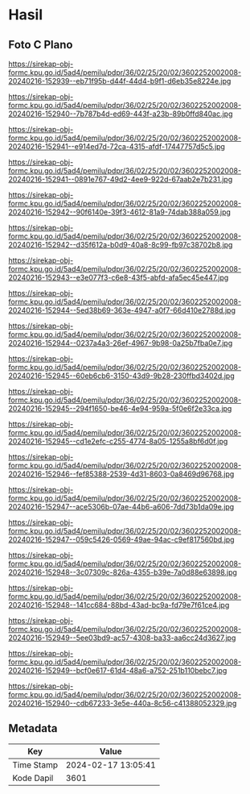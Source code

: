 # Hasil

## Foto C Plano

https://sirekap-obj-formc.kpu.go.id/5ad4/pemilu/pdpr/36/02/25/20/02/3602252002008-20240216-152939--eb71f95b-d44f-44d4-b9f1-d6eb35e8224e.jpg

https://sirekap-obj-formc.kpu.go.id/5ad4/pemilu/pdpr/36/02/25/20/02/3602252002008-20240216-152940--7b787b4d-ed69-443f-a23b-89b0ffd840ac.jpg

https://sirekap-obj-formc.kpu.go.id/5ad4/pemilu/pdpr/36/02/25/20/02/3602252002008-20240216-152941--e914ed7d-72ca-4315-afdf-17447757d5c5.jpg

https://sirekap-obj-formc.kpu.go.id/5ad4/pemilu/pdpr/36/02/25/20/02/3602252002008-20240216-152941--0891e767-49d2-4ee9-922d-67aab2e7b231.jpg

https://sirekap-obj-formc.kpu.go.id/5ad4/pemilu/pdpr/36/02/25/20/02/3602252002008-20240216-152942--90f6140e-39f3-4612-81a9-74dab388a059.jpg

https://sirekap-obj-formc.kpu.go.id/5ad4/pemilu/pdpr/36/02/25/20/02/3602252002008-20240216-152942--d35f612a-b0d9-40a8-8c99-fb97c38702b8.jpg

https://sirekap-obj-formc.kpu.go.id/5ad4/pemilu/pdpr/36/02/25/20/02/3602252002008-20240216-152943--e3e077f3-c6e8-43f5-abfd-afa5ec45e447.jpg

https://sirekap-obj-formc.kpu.go.id/5ad4/pemilu/pdpr/36/02/25/20/02/3602252002008-20240216-152944--5ed38b69-363e-4947-a0f7-66d410e2788d.jpg

https://sirekap-obj-formc.kpu.go.id/5ad4/pemilu/pdpr/36/02/25/20/02/3602252002008-20240216-152944--0237a4a3-26ef-4967-9b98-0a25b7fba0e7.jpg

https://sirekap-obj-formc.kpu.go.id/5ad4/pemilu/pdpr/36/02/25/20/02/3602252002008-20240216-152945--60eb6cb6-3150-43d9-9b28-230ffbd3402d.jpg

https://sirekap-obj-formc.kpu.go.id/5ad4/pemilu/pdpr/36/02/25/20/02/3602252002008-20240216-152945--294f1650-be46-4e94-959a-5f0e6f2e33ca.jpg

https://sirekap-obj-formc.kpu.go.id/5ad4/pemilu/pdpr/36/02/25/20/02/3602252002008-20240216-152945--cd1e2efc-c255-4774-8a05-1255a8bf6d0f.jpg

https://sirekap-obj-formc.kpu.go.id/5ad4/pemilu/pdpr/36/02/25/20/02/3602252002008-20240216-152946--fef85388-2539-4d31-8603-0a8469d96768.jpg

https://sirekap-obj-formc.kpu.go.id/5ad4/pemilu/pdpr/36/02/25/20/02/3602252002008-20240216-152947--ace5306b-07ae-44b6-a606-7dd73b1da09e.jpg

https://sirekap-obj-formc.kpu.go.id/5ad4/pemilu/pdpr/36/02/25/20/02/3602252002008-20240216-152947--059c5426-0569-49ae-94ac-c9ef817560bd.jpg

https://sirekap-obj-formc.kpu.go.id/5ad4/pemilu/pdpr/36/02/25/20/02/3602252002008-20240216-152948--3c07309c-826a-4355-b39e-7a0d88e63898.jpg

https://sirekap-obj-formc.kpu.go.id/5ad4/pemilu/pdpr/36/02/25/20/02/3602252002008-20240216-152948--141cc684-88bd-43ad-bc9a-fd79e7f61ce4.jpg

https://sirekap-obj-formc.kpu.go.id/5ad4/pemilu/pdpr/36/02/25/20/02/3602252002008-20240216-152949--5ee03bd9-ac57-4308-ba33-aa6cc24d3627.jpg

https://sirekap-obj-formc.kpu.go.id/5ad4/pemilu/pdpr/36/02/25/20/02/3602252002008-20240216-152949--bcf0e617-61d4-48a6-a752-251b110bebc7.jpg

https://sirekap-obj-formc.kpu.go.id/5ad4/pemilu/pdpr/36/02/25/20/02/3602252002008-20240216-152940--cdb67233-3e5e-440a-8c56-c41388052329.jpg


## Metadata

| Key        | Value               |
| ---------- | ------------------- |
| Time Stamp | 2024-02-17 13:05:41 |
| Kode Dapil | 3601                |



